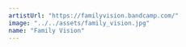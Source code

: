 ```yaml
---
artistUrl: "https://familyvision.bandcamp.com/"
image: "../../assets/family_vision.jpg"
name: "Family Vision"
---
```

